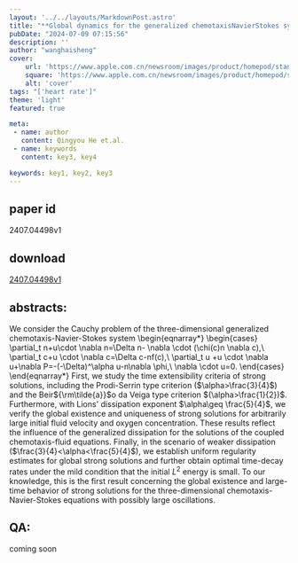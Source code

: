 ```yaml
---
layout: '../../layouts/MarkdownPost.astro'
title: "**Global dynamics for the generalized chemotaxisNavierStokes system in mathbbR3**"
pubDate: "2024-07-09 07:15:56"
description: ''
author: "wanghaisheng"
cover:
    url: 'https://www.apple.com.cn/newsroom/images/product/homepod/standard/Apple-HomePod-hero-230118_big.jpg.large_2x.jpg'
    square: 'https://www.apple.com.cn/newsroom/images/product/homepod/standard/Apple-HomePod-hero-230118_big.jpg.large_2x.jpg'
    alt: 'cover'
tags: "['heart rate']" 
theme: 'light'
featured: true

meta:
 - name: author
   content: Qingyou He et.al.
 - name: keywords
   content: key3, key4

keywords: key1, key2, key3
---
```


## paper id
2407.04498v1
## download
[2407.04498v1](http://arxiv.org/abs/2407.04498v1)
## abstracts:
We consider the Cauchy problem of the three-dimensional generalized chemotaxis-Navier-Stokes system   \begin{eqnarray*}   \begin{cases} \partial_t n+u\cdot \nabla n=\Delta n- \nabla \cdot (\chi(c)n \nabla c),\\ \partial_t c+u \cdot \nabla c=\Delta c-nf(c),\\ \partial_t u +u \cdot \nabla u+\nabla P=-(-\Delta)^\alpha u-n\nabla \phi,\\ \nabla \cdot u=0.   \end{cases} \end{eqnarray*} First, we study the time extensibility criteria of strong solutions, including the Prodi-Serrin type criterion ($\alpha>\frac{3}{4}$) and the Beir${\rm\tilde{a}}$o da Veiga type criterion $(\alpha>\frac{1}{2})$. Furthermore, with Lions' dissipation exponent $\alpha\geq \frac{5}{4}$, we verify the global existence and uniqueness of strong solutions for arbitrarily large initial fluid velocity and oxygen concentration. These results reflect the influence of the generalized dissipation for the solutions of the coupled chemotaxis-fluid equations. Finally, in the scenario of weaker dissipation ($\frac{3}{4}<\alpha<\frac{5}{4}$), we establish uniform regularity estimates for global strong solutions and further obtain optimal time-decay rates under the mild condition that the initial $L^2$ energy is small. To our knowledge, this is the first result concerning the global existence and large-time behavior of strong solutions for the three-dimensional chemotaxis-Navier-Stokes equations with possibly large oscillations.
## QA:
coming soon
